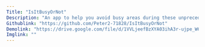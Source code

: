 ```yaml
---
Title: "IsItBusyOrNot"
Description: "An app to help you avoid busy areas during these unprecedented times - Built using React, Node.js, Express, Twitter API and the OpenStreetMap API"
Githublink: "https://github.com/Peter2-71828/IsItBusyOrNot"
Demolink: "https://drive.google.com/file/d/1VVLjeefBzXYA03ihA3r-ujpe_W6j4nFq/view"
Imglink: ""
---
```

